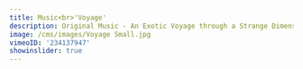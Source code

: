 ```yaml
---
title: Music<br>'Voyage'
description: Original Music - An Exotic Voyage through a Strange Dimension.
image: /cms/images/Voyage Small.jpg
vimeoID: '234137947'
showinslider: true
---
```








